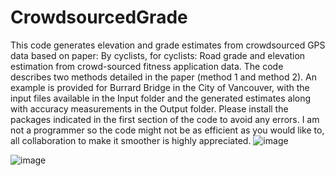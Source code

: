 # CrowdsourcedGrade
This code generates elevation and grade estimates from crowdsourced GPS data based on paper: By cyclists, for cyclists: Road grade and elevation estimation from crowd-sourced fitness application data. The code describes two methods detailed in the paper (method 1 and method 2). An example is provided for Burrard Bridge in the City of Vancouver, with the input files available in the Input folder and the generated estimates along with accuracy measurements in the Output folder.
Please install the packages indicated in the first section of the code to avoid any errors.
I am not a programmer so the code might not be as efficient as you would like to, all collaboration to make it smoother is highly appreciated.
![image](https://github.com/elmiraberjisian/CrowdsourcedGrade/assets/37647392/d4adaf21-76f2-40dd-9d21-1e46735bb4e7)


![image](https://github.com/elmiraberjisian/CrowdsourcedGrade/assets/37647392/5d6bd2f4-41a9-4c9f-957a-c3b48a294c70)
